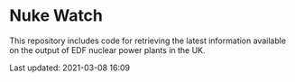 # Nuke Watch

This repository includes code for retrieving the latest information available on the output of EDF nuclear power plants in the UK.

Last updated: 2021-03-08 16:09